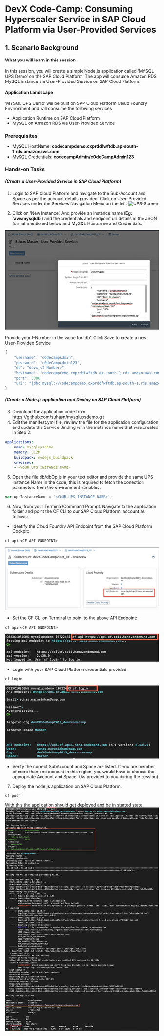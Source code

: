 # DevX Code-Camp: Consuming Hyperscaler Service in SAP Cloud Platform via User-Provided Services

## 1. Scenario Background
#### What you will learn in this session

In this session, you will create a simple Node.js application called ‘MYSQL UPS Demo’ on the SAP Cloud Platform. The app will consume Amazon RDS MySQL instance via User-Provided Service on SAP Cloud Platform.

#### Application Landscape

‘MYSQL UPS Demo’ will be built on SAP Cloud Platform Cloud Foundry Environment and will consume the following services
* Application Runtime on SAP Cloud Platform
* MySQL on Amazon RDS via User-Provided Service


### Prerequisites
* MySQL HostName: **codecampdemo.cxprddfwftdb.ap-south-1.rds.amazonaws.com**
* MySQL Credentials: **codecampAdmin/c0deCampAdmin123**

### Hands-on Tasks
##### (Create a User-Provided Service in SAP Cloud Platform)
1. Login to SAP Cloud Platform and navigate to the Sub-Account and Space as per the account details provided. Click on User-Provided Services under the Services Navigation Menu on the left.
![UPS-Screen](https://blogs.sap.com/wp-content/uploads/2019/07/34-2.png)
  
2. Click on ‘New Instance’. And provide an instance name (**Eg: 'awsmysqldb'**) and the credentials and endpoint url details in the JSON format mentioned below and MySQL Hostname and Credentials. 

![UPS Instance Creation](https://github.com/suhasn/mysqlupsdemo/blob/master/images/CFUPS.png)

Provide your I-Number in the value for 'db'. Click Save to create a new User-Provided Service

```javascript
{
	"username": "codecampAdmin",
	"password": "c0deCampAdmin123",
	"db": "devx_<I Number>",
	"hostname": "codecampdemo.cxprddfwftdb.ap-south-1.rds.amazonaws.com",
	"port": 3306,
	"uri": "jdbc:mysql://codecampdemo.cxprddfwftdb.ap-south-1.rds.amazonaws.com:3306/"
}
```
##### (Create a Node.js application and Deploy on SAP Cloud Platform)
3. Download the application code from https://github.com/suhasn/mysqlupsdemo.git
4. Edit the manifest.yml file, review the file for the application configuration and update the Service Binding with the instance name that was created in Step 2.

```yaml
applications:
  - name: mysqlupsdemo
    memory: 512M
    buildpack: nodejs_buildpack
    services:
    - <YOUR UPS INSTANCE NAME>
 ```
 
5. Open the file db/dbOp.js in your text editor and provide the same UPS Instance Name in the code, this is required to fetch the conection parameters from the environment variables.
 ```javascript
 var upsInstanceName = '<YOUR UPS INSTANCE NAME>';
 ```

6. Now, from your Terminal/Command Prompt. Navigate to the application folder and point the CF CLI to our SAP Cloud Platform, account as follows:
* Identify the Cloud Foundry API Endpoint from the SAP Cloud Platform Cockpit:
```script
cf api <CF API ENDPOINT>
```
![CF API Endpoint](https://github.com/suhasn/mysqlupsdemo/blob/master/images/CFAPIENDPOINT.png)

* Set the CF CLI on Terminal to point to the above API Endpoint:
```script
cf api <CF API ENDPOINT>
```
![CF CLI Commands](https://github.com/suhasn/mysqlupsdemo/blob/master/images/CFCLI.png)
* Login with your SAP Cloud Platform credentials provided:
```script
cf login
```
![CF CLI Commands](https://github.com/suhasn/mysqlupsdemo/blob/master/images/CFCLI_copy.png)

* Verify the correct SubAccount and Space are listed. If you are member of more than one account in this region, you would have to choose the appropriate Account and Space. (As provided to you during the session)

7. Deploy the node.js application on SAP Cloud Platform.
```script
cf push
```

With this the application should get deployed and be in started state.
![CF Push](https://github.com/suhasn/mysqlupsdemo/blob/master/images/CFPUSH.png)




